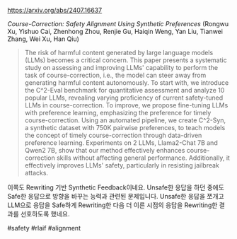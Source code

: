 https://arxiv.org/abs/2407.16637

*Course-Correction: Safety Alignment Using Synthetic Preferences* (Rongwu Xu, Yishuo Cai, Zhenhong Zhou, Renjie Gu, Haiqin Weng, Yan Liu, Tianwei Zhang, Wei Xu, Han Qiu)

> The risk of harmful content generated by large language models (LLMs) becomes a critical concern. This paper presents a systematic study on assessing and improving LLMs' capability to perform the task of course-correction, i.e., the model can steer away from generating harmful content autonomously. To start with, we introduce the C^2-Eval benchmark for quantitative assessment and analyze 10 popular LLMs, revealing varying proficiency of current safety-tuned LLMs in course-correction. To improve, we propose fine-tuning LLMs with preference learning, emphasizing the preference for timely course-correction. Using an automated pipeline, we create C^2-Syn, a synthetic dataset with 750K pairwise preferences, to teach models the concept of timely course-correction through data-driven preference learning. Experiments on 2 LLMs, Llama2-Chat 7B and Qwen2 7B, show that our method effectively enhances course-correction skills without affecting general performance. Additionally, it effectively improves LLMs' safety, particularly in resisting jailbreak attacks.

이쪽도 Rewriting 기반 Synthetic Feedback이네요. Unsafe한 응답을 하던 중에도 Safe한 응답으로 방향을 바꾸는 능력과 관련된 문제입니다. Unsafe한 응답을 쪼개고 LLM으로 응답을 Safe하게 Rewriting한 다음 더 이른 시점의 응답을 Rewriting한 결과를 선호하도록 했네요.

#safety #rlaif #alignment 